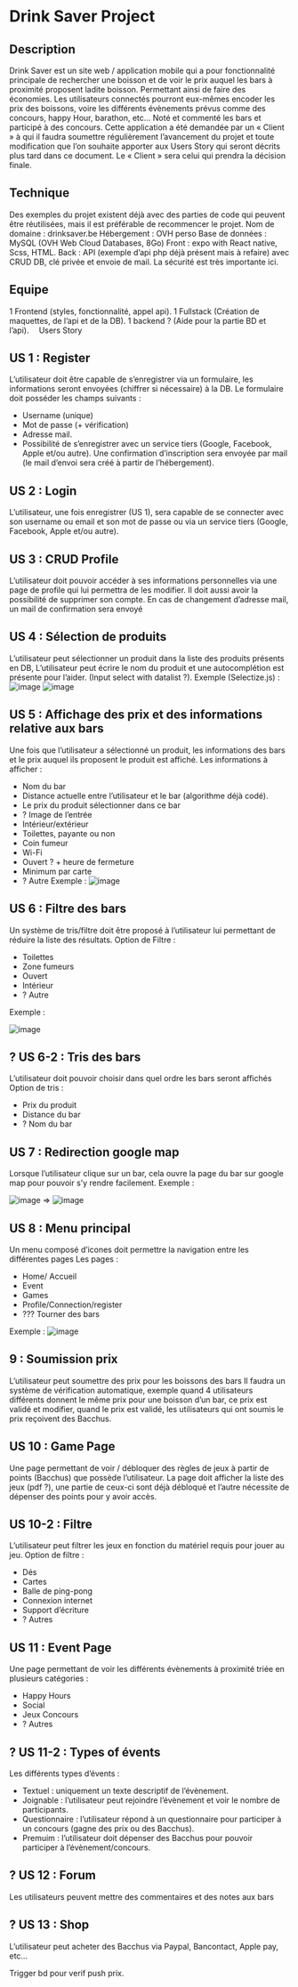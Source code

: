 # Drink Saver Project
## Description
Drink Saver est un site web / application mobile qui a pour fonctionnalité principale de rechercher une boisson et de voir le prix auquel les bars à proximité proposent ladite boisson. Permettant ainsi de faire des économies.
Les utilisateurs connectés pourront eux-mêmes encoder les prix des boissons, voire les différents évènements prévus comme des concours, happy Hour, barathon, etc… Noté et commenté les bars et participé à des concours.
Cette application a été demandée par un « Client » à qui il faudra soumettre régulièrement l’avancement du projet et toute modification que l’on souhaite apporter aux Users Story qui seront décrits plus tard dans ce document.
Le « Client » sera celui qui prendra la décision finale.

## Technique
Des exemples du projet existent déjà avec des parties de code qui peuvent être réutilisées, mais il est préférable de recommencer le projet.
Nom de domaine : drinksaver.be 
Hébergement : OVH perso
Base de données : MySQL (OVH Web Cloud Databases, 8Go) 
Front :  expo with React native, Scss, HTML.
Back : API (exemple d’api php déjà présent mais à refaire) avec CRUD DB, clé privée et envoie de mail. La sécurité est très importante ici.

## Equipe
1 Frontend (styles, fonctionnalité, appel api).
1 Fullstack (Création de maquettes, de l’api et de la DB).
1 backend ? (Aide pour la partie BD et l’api). 
Users Story

## US 1 :  Register
L’utilisateur doit être capable de s’enregistrer via un formulaire, les informations seront envoyées (chiffrer si nécessaire) à la DB. Le formulaire doit posséder les champs suivants :
-	Username (unique)
-	Mot de passe (+ vérification)
-	Adresse mail.
-	Possibilité de s’enregistrer avec un service tiers (Google, Facebook, Apple et/ou autre).
Une confirmation d’inscription sera envoyée par mail (le mail d’envoi sera créé à partir de l’hébergement).



## US 2 : Login
L’utilisateur, une fois enregistrer (US 1), sera capable de se connecter avec son username ou email et son mot de passe ou via un service tiers (Google, Facebook, Apple et/ou autre).



## US 3 : CRUD Profile
L’utilisateur doit pouvoir accéder à ses informations personnelles via une page de profile qui lui permettra de les modifier. Il doit aussi avoir la possibilité de supprimer son compte. En cas de changement d’adresse mail, un mail de confirmation sera envoyé

## US 4 : Sélection de produits
 L’utilisateur peut sélectionner un produit dans la liste des produits présents en DB, L’utilisateur peut écrire le nom du produit et une autocomplétion est présente pour l’aider. (Input select with datalist ?).
Exemple (Selectize.js) :
![image](https://github.com/DrinkSaver/Description_Projet/assets/55028792/b6ac7562-f3f1-455a-898f-d51df15d90ab)
![image](https://github.com/DrinkSaver/Description_Projet/assets/55028792/91e1bc6f-3647-457e-9230-0d804cc26aab)


 
## US 5 : Affichage des prix et des informations relative aux bars
Une fois que l’utilisateur a sélectionné un produit, les informations des bars et le prix auquel ils proposent le produit est affiché.
Les informations à afficher :
-	Nom du bar
-	Distance actuelle entre l’utilisateur et le bar (algorithme déjà codé).
-	Le prix du produit sélectionner dans ce bar
-	 ? Image de l’entrée 
-	Intérieur/extérieur
-	Toilettes, payante ou non
-	Coin fumeur
-	Wi-Fi
-	Ouvert ? + heure de fermeture
-	Minimum par carte 
-	 ? Autre
Exemple :
![image](https://github.com/DrinkSaver/Description_Projet/assets/55028792/63f5f389-0664-45c2-8977-e111c0a4640d)

 
## US 6 : Filtre des bars
Un système de tris/filtre doit être proposé à l’utilisateur lui permettant de réduire la liste des résultats.
Option de Filtre :
-	Toilettes
-	Zone fumeurs
-	Ouvert
-	Intérieur
-	 ? Autre

Exemple :


![image](https://github.com/DrinkSaver/Description_Projet/assets/55028792/be5890d1-e0b0-4368-82ce-abf95bbe1f91)



## ? US 6-2 : Tris des bars
L’utilisateur doit pouvoir choisir dans quel ordre les bars seront affichés
Option de tris :
-	Prix du produit
-	Distance du bar
-	 ? Nom du bar
## US 7 : Redirection google map
Lorsque l’utilisateur clique sur un bar, cela ouvre la page du bar sur google map pour pouvoir s’y rendre facilement.
Exemple :

![image](https://github.com/DrinkSaver/Description_Projet/assets/55028792/7aa74b35-1fd8-4118-982e-c36b6907b062)
=>
![image](https://github.com/DrinkSaver/Description_Projet/assets/55028792/0227f3e6-ee9d-429e-98ed-b7b2336a32cf)



## US 8 : Menu principal
Un menu composé d’icones doit permettre la navigation entre les différentes pages
Les pages :
-	Home/ Accueil 
-	Event
-	Games
-	Profile/Connection/register
-	 ??? Tourner des bars

Exemple : 
![image](https://github.com/DrinkSaver/Description_Projet/assets/55028792/7bf0cb16-b162-468b-8c1f-b5400db0bded)

 
##  9 : Soumission prix 
L’utilisateur peut soumettre des prix pour les boissons des bars
Il faudra un système de vérification automatique, exemple quand 4 utilisateurs différents donnent le même prix pour une boisson d’un bar, ce prix est validé et modifier, quand le prix est validé, les utilisateurs qui ont soumis le prix reçoivent des Bacchus.

## US 10 : Game Page
Une page permettant de voir / débloquer des règles de jeux à partir de points (Bacchus) que possède l’utilisateur.
La page doit afficher la liste des jeux (pdf ?), une partie de ceux-ci sont déjà débloqué et l’autre nécessite de dépenser des points pour y avoir accès.

## US 10-2 : Filtre
L’utilisateur peut filtrer les jeux en fonction du matériel requis pour jouer au jeu.
Option de filtre :
-	Dés
-	Cartes
-	Balle de ping-pong
-	Connexion internet
-	Support d’écriture
-	 ? Autres

## US 11 : Event Page
Une page permettant de voir les différents évènements à proximité triée en plusieurs catégories :
-	Happy Hours
-	Social
-	Jeux Concours
-	 ? Autres
## ? US 11-2 : Types of évents
Les différents types d’évents :
-	Textuel : uniquement un texte descriptif de l’évènement.
-	Joignable : l’utilisateur peut rejoindre l’évènement et voir le nombre de participants.
-	Questionnaire : l’utilisateur répond à un questionnaire pour participer à un concours (gagne des prix ou des Bacchus).
-	Premuim : l’utilisateur doit dépenser des Bacchus pour pouvoir participer à l’évènement/concours.
## ? US 12 : Forum 
Les utilisateurs peuvent mettre des commentaires et des notes aux bars

## ? US 13 : Shop 
L’utilisateur peut acheter des Bacchus via Paypal, Bancontact, Apple pay, etc…

Trigger bd pour verif push prix.



